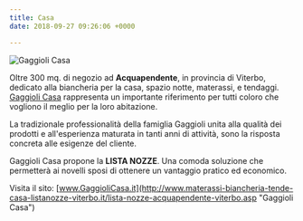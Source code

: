 ```yaml
---
title: Casa
date: 2018-09-27 09:26:06 +0000

---
```

![Gaggioli Casa](img/casa/gaggioli-casa.jpg "Gaggioli Casa")

Oltre 300 mq. di negozio ad **Acquapendente**, in provincia di Viterbo, dedicato alla biancheria per la casa, spazio notte, materassi, e tendaggi. [Gaggioli Casa](http://www.materassi-biancheria-tende-casa-listanozze-viterbo.it/lista-nozze-acquapendente-viterbo.asp "Gaggioli Casa") rappresenta un importante riferimento per tutti coloro che vogliono il meglio per la loro abitazione.

La tradizionale professionalità della famiglia Gaggioli unita alla qualità dei prodotti e all'esperienza maturata in tanti anni di attività, sono la risposta concreta alle esigenze del cliente.

Gaggioli Casa propone la  **LISTA NOZZE**. Una comoda soluzione che permetterà ai novelli sposi di ottenere un vantaggio pratico ed economico.

Visita il sito: [www.GaggioliCasa.it](http://www.materassi-biancheria-tende-casa-listanozze-viterbo.it/lista-nozze-acquapendente-viterbo.asp "Gaggioli Casa")